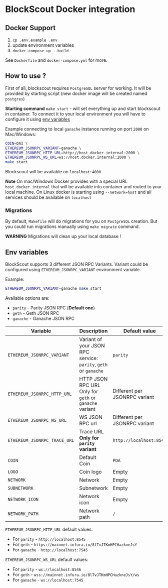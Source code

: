# BlockScout Docker integration
## Docker Support

1. `cp .env.example .env`
2. update environment variables
3. `docker-compose up --build`

See `Dockerfile` and `docker-compose.yml` for more.
## How to use ?
First of all, blockscout requires `PostgreSQL` server for working. 
It will be provided by starting script (new docker image will be created named `postgres`)

**Starting command**
`make start` - will set everything up and start blockscout in container.
To connect it to your local environment you will have to configure it using [env variables](#env-variables)

Example connecting to local `ganache` instance running on port `2000` on Mac/Windows:
```bash
COIN=DAI \
ETHEREUM_JSONRPC_VARIANT=ganache \ 
ETHEREUM_JSONRPC_HTTP_URL=http://host.docker.internal:2000 \
ETHEREUM_JSONRPC_WS_URL=ws://host.docker.internal:2000 \
make start
```

Blockscout will be available on `localhost:4000`

**Note**
On mac/Windows Docker provides with a special URL `host.docker.internal` that will be available into container and routed to your local machine.
On Linux docker is starting using `--network=host` and all services should be available on `localhost`

### Migrations

By default, `Makefile` will do migrations for you on `PostgreSQL` creation. 
But you could run migrations manually using `make migrate` command.

**WARNING** Migrations will clean up your local database !

## Env variables

BlockScout supports 3 different JSON RPC Variants.
Variant could be configured using `ETHEREUM_JSONRPC_VARIANT` environment variable.

Example: 
```bash
ETHEREUM_JSONRPC_VARIANT=ganache make start
```

Available options are:

 * `parity` - Parity JSON RPC (**Default one**)
 * `geth` - Geth JSON RPC
 * `ganache` - Ganache JSON RPC
 

| Variable | Description | Default value |
| -------- | ----------- | ------------- |
| `ETHEREUM_JSONRPC_VARIANT` | Variant of your JSON RPC service: `parity`, `geth` or `ganache` | `parity` |
| `ETHEREUM_JSONRPC_HTTP_URL` | HTTP JSON RPC URL Only for `geth` or `ganache` variant | Different per JSONRPC variant |
| `ETHEREUM_JSONRPC_WS_URL` | WS JSON RPC url | Different per JSONRPC variant |
| `ETHEREUM_JSONRPC_TRACE_URL` | Trace URL **Only for `parity` variant** | `http://localhost:8545` |
| `COIN` | Default Coin | `POA` |
| `LOGO` | Coin logo | Empty | 
| `NETWORK` | Network | Empty |
| `SUBNETWORK` | Subnetwork | Empty |
| `NETWORK_ICON` | Network icon | Empty | 
| `NETWORK_PATH` | Network path | `/` |


`ETHEREUM_JSONRPC_HTTP_URL` default values:

 * For `parity` - `http://localhost:8545`
 * For `geth` - `https://mainnet.infura.io/8lTvJTKmHPCHazkneJsY`
 * For `ganache` - `http://localhost:7545`

`ETHEREUM_JSONRPC_WS_URL` default values:

 * For `parity` - `ws://localhost:8546`
 * For `geth` - `wss://mainnet.infura.io/8lTvJTKmHPCHazkneJsY/ws`
 * For `ganache` - `ws://localhost:7545`


